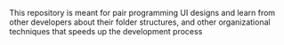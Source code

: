 This repository is meant for pair programming UI designs and learn from other developers about their folder structures, and other organizational techniques that speeds up the development process
